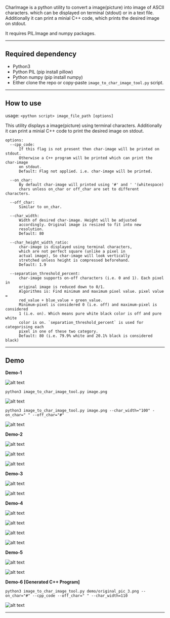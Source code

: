 CharImage is a python utility to convert a image(picture) into image of ASCII characters. which can be displayed on terminal (stdout) or in a text file.
Additionally it can print a minial C++ code, which prints the desired image on stdout.

It requires PIL.Image and numpy packages.


-------------------------------------------------------------------------------------------------------
## Required dependency
- Python3
- Python PIL (pip install pillow)
- Python numpy (pip install numpy)
- Either clone the repo or copy-paste `image_to_char_image_tool.py` script.

-------------------------------------------------------------------------------------------------------
## How to use

usage: `<python script> image_file_path [options]`

This utility displays a image(picture) using terminal characters. Additionally it can print a minial C++ code to print the desired image on stdout.

```
options:
  --cpp_code:
      If this flag is not present then char-image will be printed on stdout.
      Otherwise a C++ program will be printed which can print the char-image
      on stdout.
      Default: Flag not applied. i.e. char-image will be printed.

  --on_char: 
      By default char-image will printed using '#' and ' '(whitespace)
      chars unless on_char or off_char are set to different characters.

  --off_char:
      Similar to on_char.

  --char_width:
      Width of desired char-image. Height will be adjusted
      accordingly. Original image is resized to fit into new
      resolution.
      Default: 80

  --char_height_width_ratio:
      char-image is displayed using terminal characters,
      which are not perfect square (unlike a pixel in
      actual image), So char-image will look vertically
      stretched unless height is compressed beforehand.
      Default: 1.9

  --separation_threshold_percent:
      char-image supports on-off characters (i.e. 0 and 1). Each pixel in
      original image is reduced down to 0/1.
      Algorithms is: Find minimum and maximum pixel value. pixel value =
      red_value + blue_value + green_value.
      Minimum-pixel is considered 0 (i.e. off) and maximum-pixel is considered
      1 (i.e. on). Which means pure white black color is off and pure white
      color is on. `separation_threshold_percent` is used for categorising each
      pixel in one of these two category.
      Default: 80 (i.e. 79.9% white and 20.1% black is considered black)
```
-------------------------------------------------------------------------------------------------------


## Demo

**Demo-1**

![alt text](https://raw.githubusercontent.com/mohitmv/char_image/master/demo/original_pic_1.png "Showcase-1")

`python3 image_to_char_image_tool.py image.png`

![alt text](https://raw.githubusercontent.com/mohitmv/char_image/master/demo/showcase_1_2.png "Showcase-1.1")

`python3 image_to_char_image_tool.py image.png --char_width="100" -on_char=" " --off_char="#"`

![alt text](https://raw.githubusercontent.com/mohitmv/char_image/master/demo/showcase_1.png "Showcase-1.2")

**Demo-2**

![alt text](https://raw.githubusercontent.com/mohitmv/char_image/master/demo/original_pic_2.png "Showcase-")

![alt text](https://raw.githubusercontent.com/mohitmv/char_image/master/demo/showcase_2.png "Showcase-")

![alt text](https://raw.githubusercontent.com/mohitmv/char_image/master/demo/showcase_2_2.png "Showcase-")

**Demo-3**

![alt text](https://raw.githubusercontent.com/mohitmv/char_image/master/demo/original_pic_3.png "Showcase-")

![alt text](https://raw.githubusercontent.com/mohitmv/char_image/master/demo/showcase_3.png "Showcase-")

**Demo-4**

![alt text](https://raw.githubusercontent.com/mohitmv/char_image/master/demo/original_pic4.png "Showcase-")

![alt text](https://raw.githubusercontent.com/mohitmv/char_image/master/demo/original_pic_4_2.jpg "Showcase-")

![alt text](https://raw.githubusercontent.com/mohitmv/char_image/master/demo/showcase_4.png "Showcase-")

![alt text](https://raw.githubusercontent.com/mohitmv/char_image/master/demo/showcase_4_2.png "Showcase-")


**Demo-5**

![alt text](https://raw.githubusercontent.com/mohitmv/char_image/master/demo/original_pic_5.jpg "Showcase-")

![alt text](https://raw.githubusercontent.com/mohitmv/char_image/master/demo/showcase_5.png "Showcase-")

**Demo-6 [Generated C++ Program]**

`python3 image_to_char_image_tool.py demo/original_pic_3.png --on_char="#" --cpp_code --off_char=" " --char_width=110`

![alt text](https://raw.githubusercontent.com/mohitmv/char_image/master/demo/generated_cpp_code_to_print_pic_3.png "Showcase-1.2")




-------------------------------------------------------------------------------------------------------
